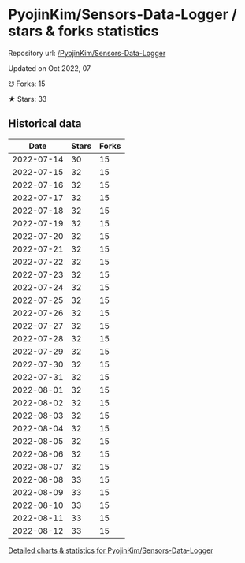 # PyojinKim/Sensors-Data-Logger / stars & forks statistics

Repository url: [/PyojinKim/Sensors-Data-Logger](https://github.com/PyojinKim/Sensors-Data-Logger)

Updated on Oct 2022, 07

☋ Forks: 15

★ Stars: 33

## Historical data
| Date | Stars | Forks |
|------|-------|-------|
| 2022-07-14 | 30 | 15 | 
| 2022-07-15 | 32 | 15 | 
| 2022-07-16 | 32 | 15 | 
| 2022-07-17 | 32 | 15 | 
| 2022-07-18 | 32 | 15 | 
| 2022-07-19 | 32 | 15 | 
| 2022-07-20 | 32 | 15 | 
| 2022-07-21 | 32 | 15 | 
| 2022-07-22 | 32 | 15 | 
| 2022-07-23 | 32 | 15 | 
| 2022-07-24 | 32 | 15 | 
| 2022-07-25 | 32 | 15 | 
| 2022-07-26 | 32 | 15 | 
| 2022-07-27 | 32 | 15 | 
| 2022-07-28 | 32 | 15 | 
| 2022-07-29 | 32 | 15 | 
| 2022-07-30 | 32 | 15 | 
| 2022-07-31 | 32 | 15 | 
| 2022-08-01 | 32 | 15 | 
| 2022-08-02 | 32 | 15 | 
| 2022-08-03 | 32 | 15 | 
| 2022-08-04 | 32 | 15 | 
| 2022-08-05 | 32 | 15 | 
| 2022-08-06 | 32 | 15 | 
| 2022-08-07 | 32 | 15 | 
| 2022-08-08 | 33 | 15 | 
| 2022-08-09 | 33 | 15 | 
| 2022-08-10 | 33 | 15 | 
| 2022-08-11 | 33 | 15 | 
| 2022-08-12 | 33 | 15 | 


[Detailed charts & statistics for PyojinKim/Sensors-Data-Logger](https://reviewgithub.com/rep/PyojinKim/Sensors-Data-Logger)
